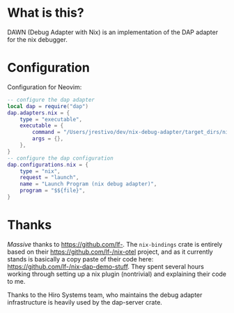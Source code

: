 # What is this?

DAWN (Debug Adapter with Nix) is an implementation of the DAP adapter for the nix debugger.

# Configuration

Configuration for Neovim:

```lua
-- configure the dap adapter
local dap = require("dap")
dap.adapters.nix = {
    type = "executable",
    executable = {
        command = "/Users/jrestivo/dev/nix-debug-adapter/target_dirs/nix_rustc/release/nix-debug-adapter",
        args = {},
    },
}
-- configure the dap configuration
dap.configurations.nix = {
    type = "nix",
    request = "launch",
    name = "Launch Program (nix debug adapter)",
    program = "$${file}",
}
```

# Thanks

*Massive* thanks to https://github.com/lf-. The `nix-bindings` crate is entirely based on their https://github.com/lf-/nix-otel project, and as it currently stands is basically a copy paste of their code here: https://github.com/lf-/nix-dap-demo-stuff. They spent several hours working through setting up a nix plugin (nontrivial) and explaining their code to me.

Thanks to the Hiro Systems team, who maintains the debug adapter infrastructure is heavily used by the dap-server crate.
